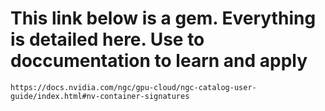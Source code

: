 # This link below is a gem. Everything is detailed here. Use to doccumentation to learn and apply 
```
https://docs.nvidia.com/ngc/gpu-cloud/ngc-catalog-user-guide/index.html#nv-container-signatures
```
